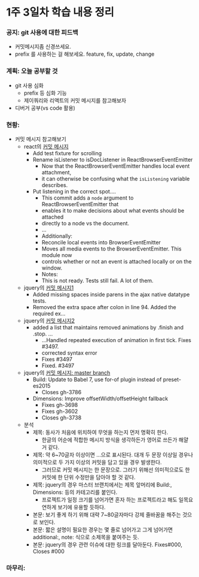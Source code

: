 # 1주 3일차 학습 내용 정리
### 공지: git 사용에 대한 피드백
- 커밋메시지좀 신경쓰세요. 
- prefix 를 사용하는 걸 해보세요. feature, fix, update, change
### 계획: 오늘 공부할 것
- git 사용 심화
	- prefix 등 심화 기능
	- 제이쿼리와 리액트의 커밋 메시지를 참고해보자
- 디버거 공부(vs code 활용)
### 현황: 
- 커밋 메시지 참고해보기
	- react의 [커밋 메시지](https://github.com/facebook/react/pull/9333/commits)
		- Add test fixture for scrolling
		- Rename isListener to isDocListener in ReactBrowserEventEmitter
			- Now that the ReactBrowserEventEmitter handles local event attachment, 
			- it can otherwise be confusing what the `isListening` variable describes.
		- Put listening in the correct spot....
			- This commit adds a `node` argument to ReactBrowserEventEmitter that
			- enables it to make decisions about what events should be attached
			- directly to a node vs the document.
			- ...
			- Additionally:
			- Reconcile local events into BrowserEventEmitter
			- Moves all media events to the BrowserEventEmitter. This module now
			- controls whether or not an event is attached locally or on the window.
			- Notes:
			- This is not ready. Tests still fail. A lot of them.
	- jquery의 [커밋 메시지1](https://github.com/jquery/jquery/pull/1525/commits)
		- Added missing spaces inside parens in the ajax native datatype tests.
		- Removed the extra space after colon in line 94. Added the required ex…
	- jquery의 [커밋 메시지2](https://github.com/jquery/jquery/pull/3501/commits)
		- added a list that maintains removed animations by .finish and .stop. …
			- …Handled repeated execution of animation in first tick. Fixes #3497.
			- corrected syntax error
			- Fixes #3497
			- Fixed. #3497
	- jquery의 [커밋 메시지: master branch](https://github.com/jquery/jquery/commits/master)
		- Build: Update to Babel 7, use for-of plugin instead of preset-es2015 
			- Closes gh-3786
		- Dimensions: Improve offsetWidth/offsetHeight fallback
			- Fixes gh-3698
			- Fixes gh-3602
			- Closes gh-3738
	- 분석
		- 제목: 동사가 처음에 위치하여 무엇을 하는지 먼저 명확히 한다.
			- 한글의 어순에 적합한 메시지 방식을 생각하든가 영어로 쓰든가 해얄 거 같다.
		- 제목: 약 6~70글자 이상이면 ...으로 표시된다. 대개 두 문장 이상일 경우나 의미적으로 두 가지 이상의 커밋을 담고 있을 경우 발생한다.
			- 그러므로 커밋 메시지는 한 문장으로. 그러기 위해선 의미적으로도 한 커밋에 한 단위 수정만을 담아야 할 것 같다.
		- 제목: jquery의 경우 마스터 브랜치에서는 제목 앞머리에 Build:, Dimensions: 등의 카테고리를 붙인다.
			- 프로젝트가 일정 크기를 넘어가면 혼자 하는 프로젝트라고 해도 일목요연하게 보기에 유용할 듯하다.
		- 본문: 보기 좋게 하기 위해 대략 7~80글자마다 강제 줄바꿈을 해주는 것으로 보인다.
		- 본문: 짧은 설명이 필요한 경우는 몇 줄로 넘어가고 그게 넘어가면 additional:, note: 식으로 소제목을 붙여주는 듯.
		- 본문: jquery의 경우 관련 이슈에 대한 링크를 달아둔다. Fixes#000, Closes #000

### 마무리: 